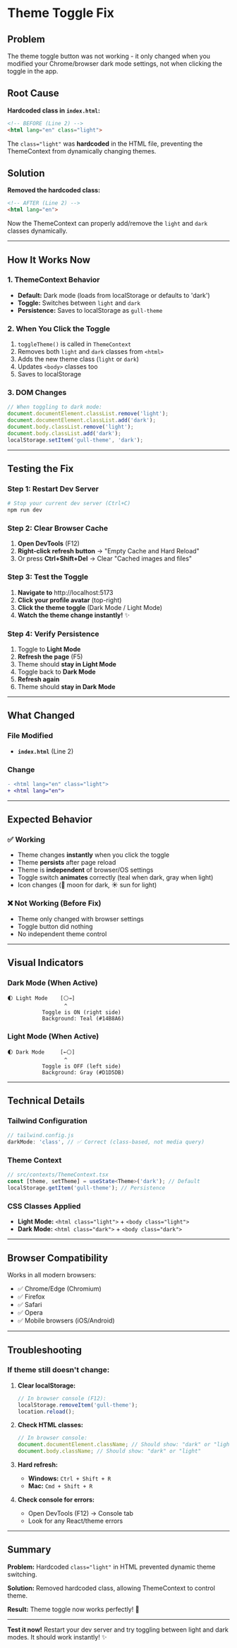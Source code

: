 # Theme Toggle Fix

## Problem
The theme toggle button was not working - it only changed when you modified your Chrome/browser dark mode settings, not when clicking the toggle in the app.

## Root Cause
**Hardcoded class in `index.html`:**

```html
<!-- BEFORE (Line 2) -->
<html lang="en" class="light">
```

The `class="light"` was **hardcoded** in the HTML file, preventing the ThemeContext from dynamically changing themes.

## Solution
**Removed the hardcoded class:**

```html
<!-- AFTER (Line 2) -->
<html lang="en">
```

Now the ThemeContext can properly add/remove the `light` and `dark` classes dynamically.

---

## How It Works Now

### 1. ThemeContext Behavior
- **Default:** Dark mode (loads from localStorage or defaults to 'dark')
- **Toggle:** Switches between `light` and `dark`
- **Persistence:** Saves to localStorage as `gull-theme`

### 2. When You Click the Toggle
1. `toggleTheme()` is called in `ThemeContext`
2. Removes both `light` and `dark` classes from `<html>`
3. Adds the new theme class (`light` or `dark`)
4. Updates `<body>` classes too
5. Saves to localStorage

### 3. DOM Changes
```javascript
// When toggling to dark mode:
document.documentElement.classList.remove('light');
document.documentElement.classList.add('dark');
document.body.classList.remove('light');
document.body.classList.add('dark');
localStorage.setItem('gull-theme', 'dark');
```

---

## Testing the Fix

### Step 1: Restart Dev Server
```bash
# Stop your current dev server (Ctrl+C)
npm run dev
```

### Step 2: Clear Browser Cache
1. **Open DevTools** (F12)
2. **Right-click refresh button** → "Empty Cache and Hard Reload"
3. Or press **Ctrl+Shift+Del** → Clear "Cached images and files"

### Step 3: Test the Toggle
1. **Navigate to** http://localhost:5173
2. **Click your profile avatar** (top-right)
3. **Click the theme toggle** (Dark Mode / Light Mode)
4. **Watch the theme change instantly!** ✨

### Step 4: Verify Persistence
1. Toggle to **Light Mode**
2. **Refresh the page** (F5)
3. Theme should **stay in Light Mode**
4. Toggle back to **Dark Mode**
5. **Refresh again**
6. Theme should **stay in Dark Mode**

---

## What Changed

### File Modified
- **`index.html`** (Line 2)

### Change
```diff
- <html lang="en" class="light">
+ <html lang="en">
```

---

## Expected Behavior

### ✅ Working
- Theme changes **instantly** when you click the toggle
- Theme **persists** after page reload
- Theme is **independent** of browser/OS settings
- Toggle switch **animates** correctly (teal when dark, gray when light)
- Icon changes (🌙 moon for dark, ☀️ sun for light)

### ❌ Not Working (Before Fix)
- Theme only changed with browser settings
- Toggle button did nothing
- No independent theme control

---

## Visual Indicators

### Dark Mode (When Active)
```
🌓 Light Mode    [⚪→]
                  ^
           Toggle is ON (right side)
           Background: Teal (#14B8A6)
```

### Light Mode (When Active)
```
🌓 Dark Mode     [←⚪]
                  ^
           Toggle is OFF (left side)
           Background: Gray (#D1D5DB)
```

---

## Technical Details

### Tailwind Configuration
```javascript
// tailwind.config.js
darkMode: 'class', // ✅ Correct (class-based, not media query)
```

### Theme Context
```typescript
// src/contexts/ThemeContext.tsx
const [theme, setTheme] = useState<Theme>('dark'); // Default
localStorage.getItem('gull-theme'); // Persistence
```

### CSS Classes Applied
- **Light Mode:** `<html class="light">` + `<body class="light">`
- **Dark Mode:** `<html class="dark">` + `<body class="dark">`

---

## Browser Compatibility

Works in all modern browsers:
- ✅ Chrome/Edge (Chromium)
- ✅ Firefox
- ✅ Safari
- ✅ Opera
- ✅ Mobile browsers (iOS/Android)

---

## Troubleshooting

### If theme still doesn't change:

1. **Clear localStorage:**
   ```javascript
   // In browser console (F12):
   localStorage.removeItem('gull-theme');
   location.reload();
   ```

2. **Check HTML classes:**
   ```javascript
   // In browser console:
   document.documentElement.className; // Should show: "dark" or "light"
   document.body.className; // Should show: "dark" or "light"
   ```

3. **Hard refresh:**
   - **Windows:** `Ctrl + Shift + R`
   - **Mac:** `Cmd + Shift + R`

4. **Check console for errors:**
   - Open DevTools (F12) → Console tab
   - Look for any React/theme errors

---

## Summary

**Problem:** Hardcoded `class="light"` in HTML prevented dynamic theme switching.

**Solution:** Removed hardcoded class, allowing ThemeContext to control theme.

**Result:** Theme toggle now works perfectly! 🎉

---

**Test it now!** Restart your dev server and try toggling between light and dark modes. It should work instantly! ✨

